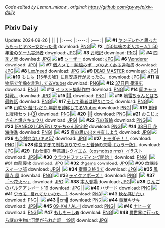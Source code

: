 *Code edited by Lemon_miaow , original: https://github.com/gxywy/pixiv-daily*
## Pixiv Daily 
Update: 2024-09-26
|      |      |      |
| :----: | :----: | :----: |
|![](https://pximg.lemonmiaow.xyz/c/240x480/img-master/img/2024/09/25/10/19/17/122753717_p0_master1200.jpg) **#1** [ヤンデレかと思ったらもっとヤベー女だった㊶](https://www.pixiv.net/artworks/122753717) download: [PNG](https://pximg.lemonmiaow.xyz/img-original/img/2024/09/25/10/19/17/122753717_p0.png)|![](https://pximg.lemonmiaow.xyz/c/240x480/img-master/img/2024/09/24/12/00/06/122728134_p0_master1200.jpg) **#2** [【50年後の老人ホーム】50年後のゲーム実況者](https://www.pixiv.net/artworks/122728134) download: [JPG](https://pximg.lemonmiaow.xyz/img-original/img/2024/09/24/12/00/06/122728134_p0.jpg)|![](https://pximg.lemonmiaow.xyz/c/240x480/img-master/img/2024/09/24/18/12/33/122734137_p0_master1200.jpg) **#3** [お戦記](https://www.pixiv.net/artworks/122734137) download: [PNG](https://pximg.lemonmiaow.xyz/img-original/img/2024/09/24/18/12/33/122734137_p0.png)|
|![](https://pximg.lemonmiaow.xyz/c/240x480/img-master/img/2024/09/25/19/52/13/122763115_p0_master1200.jpg) **#4** [四季ノ音](https://www.pixiv.net/artworks/122763115) download: [JPG](https://pximg.lemonmiaow.xyz/img-original/img/2024/09/25/19/52/13/122763115_p0.jpg)|![](https://pximg.lemonmiaow.xyz/c/240x480/img-master/img/2024/09/24/00/28/45/122718519_p0_master1200.jpg) **#5** [シーザー](https://www.pixiv.net/artworks/122718519) download: [JPG](https://pximg.lemonmiaow.xyz/img-original/img/2024/09/24/00/28/45/122718519_p0.jpg)|![](https://pximg.lemonmiaow.xyz/c/240x480/img-master/img/2024/09/25/21/34/29/122766178_p0_master1200.jpg) **#6** [Wonderer](https://www.pixiv.net/artworks/122766178) download: [JPG](https://pximg.lemonmiaow.xyz/img-original/img/2024/09/25/21/34/29/122766178_p0.jpg)|
|![](https://pximg.lemonmiaow.xyz/c/240x480/img-master/img/2024/09/24/06/00/05/122723736_p0_master1200.jpg) **#7** [個人メモ：腕組みポーズのよくある違和感](https://www.pixiv.net/artworks/122723736) download: [JPG](https://pximg.lemonmiaow.xyz/img-original/img/2024/09/24/06/00/05/122723736_p0.jpg)|![](https://pximg.lemonmiaow.xyz/c/240x480/img-master/img/2024/09/25/18/08/28/122760711_p0_master1200.jpg) **#8** [Leo/need](https://www.pixiv.net/artworks/122760711) download: [JPG](https://pximg.lemonmiaow.xyz/img-original/img/2024/09/25/18/08/28/122760711_p0.jpg)|![](https://pximg.lemonmiaow.xyz/c/240x480/img-master/img/2024/09/24/19/26/06/122735867_p0_master1200.jpg) **#9** [DEAD MASTER](https://www.pixiv.net/artworks/122735867) download: [JPG](https://pximg.lemonmiaow.xyz/img-original/img/2024/09/24/19/26/06/122735867_p0.jpg)|
|![](https://pximg.lemonmiaow.xyz/c/240x480/img-master/img/2024/09/24/17/05/05/122732753_p0_master1200.jpg) **#10** [もしも【15年の嘘】に慰安旅行があったら。](https://www.pixiv.net/artworks/122732753) download: [JPG](https://pximg.lemonmiaow.xyz/img-original/img/2024/09/24/17/05/05/122732753_p0.jpg)|![](https://pximg.lemonmiaow.xyz/c/240x480/img-master/img/2024/09/24/21/07/53/122738732_p0_master1200.jpg) **#11** [百物語で年齢を詐称してるVtuber](https://www.pixiv.net/artworks/122738732) download: [PNG](https://pximg.lemonmiaow.xyz/img-original/img/2024/09/24/21/07/53/122738732_p0.png)|![](https://pximg.lemonmiaow.xyz/c/240x480/img-master/img/2024/09/24/11/31/58/122717301_p0_master1200.jpg) **#12** [37日目 篠澤広](https://www.pixiv.net/artworks/122717301) download: [PNG](https://pximg.lemonmiaow.xyz/img-original/img/2024/09/24/11/31/58/122717301_p0.png)|
|![](https://pximg.lemonmiaow.xyz/c/240x480/img-master/img/2024/09/24/21/27/25/122739304_p0_master1200.jpg) **#13** [イラスト集制作中](https://www.pixiv.net/artworks/122739304) download: [PNG](https://pximg.lemonmiaow.xyz/img-original/img/2024/09/24/21/27/25/122739304_p0.png)|![](https://pximg.lemonmiaow.xyz/c/240x480/img-master/img/2024/09/24/20/28/25/122737517_p0_master1200.jpg) **#14** [同キャラ対戦。](https://www.pixiv.net/artworks/122737517) download: [JPG](https://pximg.lemonmiaow.xyz/img-original/img/2024/09/24/20/28/25/122737517_p0.jpg)|![](https://pximg.lemonmiaow.xyz/c/240x480/img-master/img/2024/09/24/15/51/57/122731502_p0_master1200.jpg) **#15** [🍑🦢](https://www.pixiv.net/artworks/122731502) download: [PNG](https://pximg.lemonmiaow.xyz/img-original/img/2024/09/24/15/51/57/122731502_p0.png)|
|![](https://pximg.lemonmiaow.xyz/c/240x480/img-master/img/2024/09/24/12/23/41/122728606_p0_master1200.jpg) **#16** [地雷ちゃんとはち最終話](https://www.pixiv.net/artworks/122728606) download: [PNG](https://pximg.lemonmiaow.xyz/img-original/img/2024/09/24/12/23/41/122728606_p0.png)|![](https://pximg.lemonmiaow.xyz/c/240x480/img-master/img/2024/09/24/00/33/11/122718685_p0_master1200.jpg) **#17** [そして勇者は眠りにつく](https://www.pixiv.net/artworks/122718685) download: [PNG](https://pximg.lemonmiaow.xyz/img-original/img/2024/09/24/00/33/11/122718685_p0.png)|![](https://pximg.lemonmiaow.xyz/c/240x480/img-master/img/2024/09/25/21/19/27/122765718_p0_master1200.jpg) **#18** [山吹や 蛙飛ﾝだり 年齢を詐称してるVtuber](https://www.pixiv.net/artworks/122765718) download: [PNG](https://pximg.lemonmiaow.xyz/img-original/img/2024/09/25/21/19/27/122765718_p0.png)|
|![](https://pximg.lemonmiaow.xyz/c/240x480/img-master/img/2024/09/25/21/56/21/122766845_p0_master1200.jpg) **#19** [創作と版権セット③](https://www.pixiv.net/artworks/122766845) download: [PNG](https://pximg.lemonmiaow.xyz/img-original/img/2024/09/25/21/56/21/122766845_p0.png)|![](https://pximg.lemonmiaow.xyz/c/240x480/img-master/img/2024/09/24/00/26/03/122718433_p0_master1200.jpg) **#20** [🍄🍂](https://www.pixiv.net/artworks/122718433) download: [PNG](https://pximg.lemonmiaow.xyz/img-original/img/2024/09/24/00/26/03/122718433_p0.png)|![](https://pximg.lemonmiaow.xyz/c/240x480/img-master/img/2024/09/25/00/25/54/122745509_p0_master1200.jpg) **#21** [おこじょさんと焼きキュウリ](https://www.pixiv.net/artworks/122745509) download: [JPG](https://pximg.lemonmiaow.xyz/img-original/img/2024/09/25/00/25/54/122745509_p0.jpg)|
|![](https://pximg.lemonmiaow.xyz/c/240x480/img-master/img/2024/09/24/19/19/44/122735725_p0_master1200.jpg) **#22** [花の首輪](https://www.pixiv.net/artworks/122735725) download: [PNG](https://pximg.lemonmiaow.xyz/img-original/img/2024/09/24/19/19/44/122735725_p0.png)|![](https://pximg.lemonmiaow.xyz/c/240x480/img-master/img/2024/09/24/09/51/14/122726391_p0_master1200.jpg) **#23** [[FANBOX] (JP/EN) マチちゃん設定絵](https://www.pixiv.net/artworks/122726391) download: [PNG](https://pximg.lemonmiaow.xyz/img-original/img/2024/09/24/09/51/14/122726391_p0.png)|![](https://pximg.lemonmiaow.xyz/c/240x480/img-master/img/2024/09/25/00/00/14/122744419_p0_master1200.jpg) **#24** [38日目 花海咲季](https://www.pixiv.net/artworks/122744419) download: [PNG](https://pximg.lemonmiaow.xyz/img-original/img/2024/09/25/00/00/14/122744419_p0.png)|
|![](https://pximg.lemonmiaow.xyz/c/240x480/img-master/img/2024/09/24/19/07/02/122735241_p0_master1200.jpg) **#25** [夏の思い出を共有しよう](https://www.pixiv.net/artworks/122735241) download: [JPG](https://pximg.lemonmiaow.xyz/img-original/img/2024/09/24/19/07/02/122735241_p0.jpg)|![](https://pximg.lemonmiaow.xyz/c/240x480/img-master/img/2024/09/25/18/15/48/122760863_p0_master1200.jpg) **#26** [もう触れないキミ57](https://www.pixiv.net/artworks/122760863) download: [JPG](https://pximg.lemonmiaow.xyz/img-original/img/2024/09/25/18/15/48/122760863_p0.jpg)|![](https://pximg.lemonmiaow.xyz/c/240x480/img-master/img/2024/09/25/12/17/17/122755350_p0_master1200.jpg) **#27** [トモダチ！！](https://www.pixiv.net/artworks/122755350) download: [PNG](https://pximg.lemonmiaow.xyz/img-original/img/2024/09/25/12/17/17/122755350_p0.png)|
|![](https://pximg.lemonmiaow.xyz/c/240x480/img-master/img/2024/09/24/00/01/27/122717446_p0_master1200.jpg) **#28** [仲良すぎて制裁ありでやっと普通の夫婦【カラー版】](https://www.pixiv.net/artworks/122717446) download: [JPG](https://pximg.lemonmiaow.xyz/img-original/img/2024/09/24/00/01/27/122717446_p0.jpg)|![](https://pximg.lemonmiaow.xyz/c/240x480/img-master/img/2024/09/24/16/27/20/122732062_p0_master1200.jpg) **#29** [【お仕事】無意識レクイエム（cosmobsp rmx）​イラスト](https://www.pixiv.net/artworks/122732062) download: [JPG](https://pximg.lemonmiaow.xyz/img-original/img/2024/09/24/16/27/20/122732062_p0.jpg)|![](https://pximg.lemonmiaow.xyz/c/240x480/img-master/img/2024/09/24/12/55/53/122729119_p0_master1200.jpg) **#30** [クラウドファンディング開始！](https://www.pixiv.net/artworks/122729119) download: [PNG](https://pximg.lemonmiaow.xyz/img-original/img/2024/09/24/12/55/53/122729119_p0.png)|
|![](https://pximg.lemonmiaow.xyz/c/240x480/img-master/img/2024/09/24/00/00/25/122717261_p0_master1200.jpg) **#31** [古龍侵攻](https://www.pixiv.net/artworks/122717261) download: [JPG](https://pximg.lemonmiaow.xyz/img-original/img/2024/09/24/00/00/25/122717261_p0.jpg)|![](https://pximg.lemonmiaow.xyz/c/240x480/img-master/img/2024/09/24/12/20/43/122728541_p0_master1200.jpg) **#32** [夕game](https://www.pixiv.net/artworks/122728541) download: [JPG](https://pximg.lemonmiaow.xyz/img-original/img/2024/09/24/12/20/43/122728541_p0.jpg)|![](https://pximg.lemonmiaow.xyz/c/240x480/img-master/img/2024/09/24/15/53/07/122731518_p0_master1200.jpg) **#33** [放課後スイーツ部](https://www.pixiv.net/artworks/122731518) download: [JPG](https://pximg.lemonmiaow.xyz/img-original/img/2024/09/24/15/53/07/122731518_p0.jpg)|
|![](https://pximg.lemonmiaow.xyz/c/240x480/img-master/img/2024/09/24/12/09/13/122728363_p0_master1200.jpg) **#34** [奏章３終えて](https://www.pixiv.net/artworks/122728363) download: [JPG](https://pximg.lemonmiaow.xyz/img-original/img/2024/09/24/12/09/13/122728363_p0.jpg)|![](https://pximg.lemonmiaow.xyz/c/240x480/img-master/img/2024/09/24/16/36/02/122732234_p0_master1200.jpg) **#35** [鳳凰寺 風](https://www.pixiv.net/artworks/122732234) download: [PNG](https://pximg.lemonmiaow.xyz/img-original/img/2024/09/24/16/36/02/122732234_p0.png)|![](https://pximg.lemonmiaow.xyz/c/240x480/img-master/img/2024/09/25/21/12/01/122765515_p0_master1200.jpg) **#36** [テイクアポーズ！](https://www.pixiv.net/artworks/122765515) download: [PNG](https://pximg.lemonmiaow.xyz/img-original/img/2024/09/25/21/12/01/122765515_p0.png)|
|![](https://pximg.lemonmiaow.xyz/c/240x480/img-master/img/2024/09/24/19/21/50/122735769_p0_master1200.jpg) **#37** [「～花火～」](https://www.pixiv.net/artworks/122735769) download: [JPG](https://pximg.lemonmiaow.xyz/img-original/img/2024/09/24/19/21/50/122735769_p0.jpg)|![](https://pximg.lemonmiaow.xyz/c/240x480/img-master/img/2024/09/25/09/05/57/122752862_p0_master1200.jpg) **#38** [本人登場](https://www.pixiv.net/artworks/122752862) download: [JPG](https://pximg.lemonmiaow.xyz/img-original/img/2024/09/25/09/05/57/122752862_p0.jpg)|![](https://pximg.lemonmiaow.xyz/c/240x480/img-master/img/2024/09/24/13/38/01/122729669_p0_master1200.jpg) **#39** [りんごのパルデアレポート19](https://www.pixiv.net/artworks/122729669) download: [JPG](https://pximg.lemonmiaow.xyz/img-original/img/2024/09/24/13/38/01/122729669_p0.jpg)|
|![](https://pximg.lemonmiaow.xyz/c/240x480/img-master/img/2024/09/24/21/09/03/122738766_p0_master1200.jpg) **#40** [ハザード](https://www.pixiv.net/artworks/122738766) download: [PNG](https://pximg.lemonmiaow.xyz/img-original/img/2024/09/24/21/09/03/122738766_p0.png)|![](https://pximg.lemonmiaow.xyz/c/240x480/img-master/img/2024/09/24/19/00/13/122735231_p0_master1200.jpg) **#41** [ワカモ…慣れてないのか…？](https://www.pixiv.net/artworks/122735231) download: [PNG](https://pximg.lemonmiaow.xyz/img-original/img/2024/09/24/19/00/13/122735231_p0.png)|![](https://pximg.lemonmiaow.xyz/c/240x480/img-master/img/2024/09/24/19/04/09/122735373_p0_master1200.jpg) **#42** [秋を感じたい](https://www.pixiv.net/artworks/122735373) download: [PNG](https://pximg.lemonmiaow.xyz/img-original/img/2024/09/24/19/04/09/122735373_p0.png)|
|![](https://pximg.lemonmiaow.xyz/c/240x480/img-master/img/2024/09/24/20/32/44/122737655_p0_master1200.jpg) **#43** [💝cm💝](https://www.pixiv.net/artworks/122737655) download: [PNG](https://pximg.lemonmiaow.xyz/img-original/img/2024/09/24/20/32/44/122737655_p0.png)|![](https://pximg.lemonmiaow.xyz/c/240x480/img-master/img/2024/09/24/21/29/18/122739362_p0_master1200.jpg) **#44** [竜華キサキ](https://www.pixiv.net/artworks/122739362) download: [JPG](https://pximg.lemonmiaow.xyz/img-original/img/2024/09/24/21/29/18/122739362_p0.jpg)|![](https://pximg.lemonmiaow.xyz/c/240x480/img-master/img/2024/09/25/01/18/37/122746487_p0_master1200.jpg) **#45** [09-ⅩⅥ / AL-Ⅱ](https://www.pixiv.net/artworks/122746487) download: [PNG](https://pximg.lemonmiaow.xyz/img-original/img/2024/09/25/01/18/37/122746487_p0.png)|
|![](https://pximg.lemonmiaow.xyz/c/240x480/img-master/img/2024/09/25/00/21/49/122745393_p0_master1200.jpg) **#46** [ナヒーダ](https://www.pixiv.net/artworks/122745393) download: [PNG](https://pximg.lemonmiaow.xyz/img-original/img/2024/09/25/00/21/49/122745393_p0.png)|![](https://pximg.lemonmiaow.xyz/c/240x480/img-master/img/2024/09/25/00/00/16/122744434_p0_master1200.jpg) **#47** [もしもーし☎️](https://www.pixiv.net/artworks/122744434) download: [PNG](https://pximg.lemonmiaow.xyz/img-original/img/2024/09/25/00/00/16/122744434_p0.png)|![](https://pximg.lemonmiaow.xyz/c/240x480/img-master/img/2024/09/25/00/01/57/122744664_p0_master1200.jpg) **#48** [異世界に行ったら謎の生物に可愛がられた話　49話](https://www.pixiv.net/artworks/122744664) download: [JPG](https://pximg.lemonmiaow.xyz/img-original/img/2024/09/25/00/01/57/122744664_p0.jpg)|
